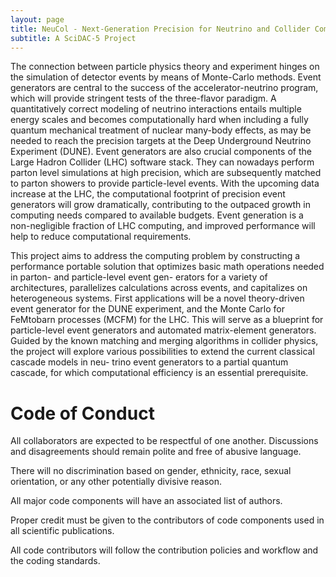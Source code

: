 ```yaml
---
layout: page
title: NeuCol - Next-Generation Precision for Neutrino and Collider Computations
subtitle: A SciDAC-5 Project
---
```

The connection between particle physics theory and experiment hinges on the simulation of
detector events by means of Monte-Carlo methods. Event generators are
central to the success of the accelerator-neutrino program, which will
provide stringent tests of the three-flavor paradigm. A quantitatively
correct modeling of neutrino interactions entails multiple energy 
scales and becomes computationally hard when including a fully quantum
mechanical treatment of nuclear many-body effects, as may be needed to
reach the precision targets at the Deep 
Underground Neutrino Experiment (DUNE). Event generators are also crucial components of
the Large Hadron Collider (LHC) software stack. They can nowadays perform parton level
simulations at high precision, which are subsequently matched to parton showers to provide
particle-level events. With the upcoming data increase at the LHC, the computational footprint
of precision event generators will grow dramatically, contributing to the outpaced growth in
computing needs compared to available budgets. Event generation is a non-negligible fraction
of LHC computing, and improved performance will help to reduce
computational requirements.

This project aims to address the computing problem by constructing a performance portable
solution that optimizes basic math operations needed in parton- and particle-level event gen-
erators for a variety of architectures, parallelizes calculations across events, and capitalizes on
heterogeneous systems. First applications will be a novel theory-driven event generator for
the DUNE experiment, and the Monte Carlo for FeMtobarn processes (MCFM) for the LHC.
This will serve as a blueprint for particle-level event generators and automated matrix-element
generators. Guided by the known matching and merging algorithms in collider physics, the
project will explore various possibilities to extend the current classical cascade models in neu-
trino event generators to a partial quantum cascade, for which computational efficiency is an
essential prerequisite.
                                                                  
                                                                  
# Code of Conduct

All collaborators are expected to be respectful of one another. Discussions and disagreements should remain polite and free of abusive language.

There will no discrimination based on gender, ethnicity, race, sexual orientation, or any other potentially divisive reason. 

All major code components will have an associated list of authors.

Proper credit must be given to the contributors of code components used in all scientific publications.

All code contributors will follow the contribution policies and workflow and the coding standards.

